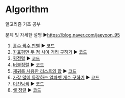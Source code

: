 # Algorithm
알고리즘 기초 공부

문제 및 자세한 설명
▶https://blog.naver.com/jaeyoon_95


1. [홀수 짝수 판별](https://blog.naver.com/jaeyoon_95/221691259800) ▶ [코드](https://github.com/jaeyun95/Algorithm/blob/master/code/day01.py)
2. [좌표평면 두 점 사이 거리 구하기](https://blog.naver.com/jaeyoon_95/221691265343) ▶ [코드](https://github.com/jaeyun95/Algorithm/blob/master/code/day02.py)
3. [퀵정렬](https://blog.naver.com/jaeyoon_95/221691282323) ▶ [코드](https://github.com/jaeyun95/Algorithm/blob/master/code/day03.py)
4. [버블정렬](https://blog.naver.com/jaeyoon_95/221692194905) ▶ [코드](https://github.com/jaeyun95/Algorithm/blob/master/code/day04.py)
5. [재귀를 사용한 리스트의 합](https://blog.naver.com/jaeyoon_95/221693262442) ▶ [코드](https://github.com/jaeyun95/Algorithm/blob/master/code/day05.py)
6. [가장 많이 등장하는 알파벳 개수 구하기](https://blog.naver.com/jaeyoon_95/221694309817) ▶ [코드](https://github.com/jaeyun95/Algorithm/blob/master/code/day06.py)
7. [이진탐색](https://blog.naver.com/jaeyoon_95/221698971929) ▶ [코드](https://github.com/jaeyun95/Algorithm/blob/master/code/day07.py)
8. [쉘 정렬](https://blog.naver.com/jaeyoon_95/221737261452) ▶ [코드](https://github.com/jaeyun95/Algorithm/blob/master/code/day08.py)

